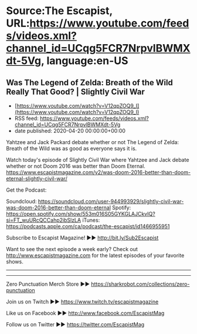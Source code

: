 # Source:The Escapist, URL:https://www.youtube.com/feeds/videos.xml?channel_id=UCqg5FCR7NrpvlBWMXdt-5Vg, language:en-US

## Was The Legend of Zelda: Breath of the Wild Really That Good? | Slightly Civil War
 - [https://www.youtube.com/watch?v=V12qpZOQ9_I](https://www.youtube.com/watch?v=V12qpZOQ9_I)
 - RSS feed: https://www.youtube.com/feeds/videos.xml?channel_id=UCqg5FCR7NrpvlBWMXdt-5Vg
 - date published: 2020-04-20 00:00:00+00:00

Yahtzee and Jack Packard debate whether or not The Legend of Zelda: Breath of the Wild was as good as everyone says it is.

Watch today's episode of Slightly Civil War where Yahtzee and Jack debate whether or not Doom 2016 was better than Doom Eternal. https://www.escapistmagazine.com/v2/was-doom-2016-better-than-doom-eternal-slightly-civil-war/

Get the Podcast:

Soundcloud: https://soundcloud.com/user-944993929/slightly-civil-war-was-doom-2016-better-than-doom-eternal
Spotify: https://open.spotify.com/show/553m016S05GYKGLAJCkvIQ?si=FT_wuURcQCCahp2ibSlzLA
iTunes: https://podcasts.apple.com/ca/podcast/the-escapist/id1466955951

Subscribe to Escapist Magazine! ►► http://bit.ly/Sub2Escapist

Want to see the next episode a week early? Check out http://www.escapistmagazine.com for the latest episodes of your favorite shows.

---



---


Zero Punctuation Merch Store ►► https://sharkrobot.com/collections/zero-punctuation 

Join us on Twitch ►► https://www.twitch.tv/escapistmagazine 

Like us on Facebook ►► http://www.facebook.com/EscapistMag

Follow us on Twitter ►► https://twitter.com/EscapistMag

